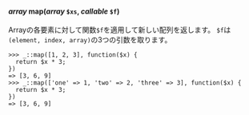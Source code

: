 #### *array* map(*array* `$xs`, *callable* `$f`)

Arrayの各要素に対して関数`$f`を適用して新しい配列を返します。
`$f`は`(element, index, array)`の3つの引数を取ります。

	>>> _::map([1, 2, 3], function($x) {
	  return $x * 3;
	})
	=> [3, 6, 9]
	>>> _::map(['one' => 1, 'two' => 2, 'three' => 3], function($x) {
	  return $x * 3;
	})
	=> [3, 6, 9]
